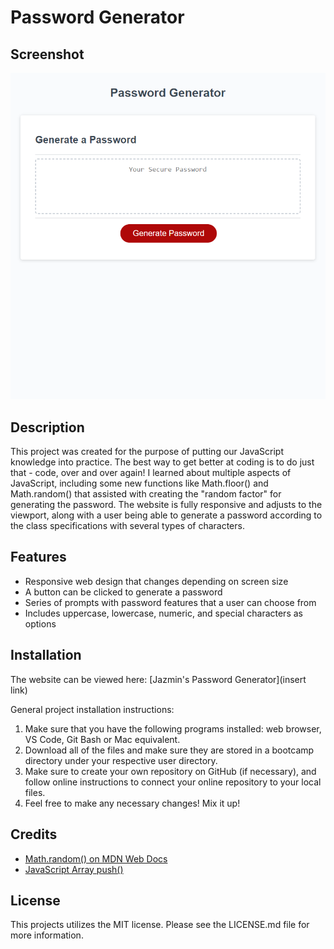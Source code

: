 # Password Generator #

## Screenshot ##

<p align="center">
  <img src="https://raw.githubusercontent.com/jtweedle1/Week-3-Password-Generator/main/screenshot.png"/>
</p>

## Description ##
This project was created for the purpose of putting our JavaScript knowledge into practice. The best way to get better at coding is to do just that - code, over and over again! I learned about multiple aspects of JavaScript, including some new functions like Math.floor() and Math.random() that assisted with creating the "random factor" for generating the password. The website is fully responsive and adjusts to the viewport, along with a user being able to generate a password according to the class specifications with several types of characters.

## Features ##
* Responsive web design that changes depending on screen size
* A button can be clicked to generate a password
* Series of prompts with password features that a user can choose from
* Includes uppercase, lowercase, numeric, and special characters as options

## Installation ##
The website can be viewed here: [Jazmin's Password Generator](insert link)

General project installation instructions:
1. Make sure that you have the following programs installed: web browser, VS Code, Git Bash or Mac equivalent.
2. Download all of the files and make sure they are stored in a bootcamp directory under your respective user directory.
3. Make sure to create your own repository on GitHub (if necessary), and follow online instructions to connect your online repository to your local files.
4. Feel free to make any necessary changes! Mix it up!

## Credits ##
* [Math.random() on MDN Web Docs](https://developer.mozilla.org/en-US/docs/Web/JavaScript/Reference/Global_Objects/Math/random)
* [JavaScript Array push()](https://www.w3schools.com/JSREF/jsref_push.asp)

## License ##
This projects utilizes the MIT license. Please see the LICENSE.md file for more information.
